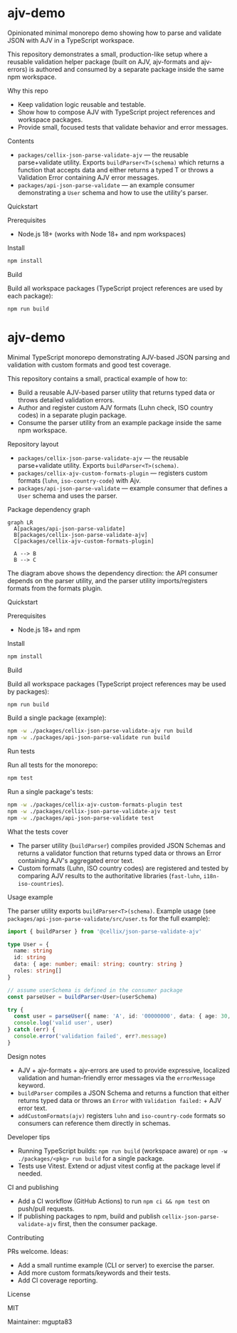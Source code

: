 # ajv-demo

Opinionated minimal monorepo demo showing how to parse and validate JSON with AJV in a TypeScript workspace.

This repository demonstrates a small, production-like setup where a reusable validation helper package (built on AJV, ajv-formats and ajv-errors) is authored and consumed by a separate package inside the same npm workspace.

Why this repo
- Keep validation logic reusable and testable.
- Show how to compose AJV with TypeScript project references and workspace packages.
- Provide small, focused tests that validate behavior and error messages.

Contents
- `packages/cellix-json-parse-validate-ajv` — the reusable parse+validate utility. Exports `buildParser<T>(schema)` which returns a function that accepts data and either returns a typed T or throws a Validation Error containing AJV error messages.
- `packages/api-json-parse-validate` — an example consumer demonstrating a `User` schema and how to use the utility's parser.

Quickstart

Prerequisites
- Node.js 18+ (works with Node 18+ and npm workspaces)

Install

```bash
npm install
```

Build

Build all workspace packages (TypeScript project references are used by each package):

```bash
npm run build
```
# ajv-demo

Minimal TypeScript monorepo demonstrating AJV-based JSON parsing and validation with custom formats and good test coverage.

This repository contains a small, practical example of how to:

- Build a reusable AJV-based parser utility that returns typed data or throws detailed validation errors.
- Author and register custom AJV formats (Luhn check, ISO country codes) in a separate plugin package.
- Consume the parser utility from an example package inside the same npm workspace.

Repository layout

- `packages/cellix-json-parse-validate-ajv` — the reusable parse+validate utility. Exports `buildParser<T>(schema)`.
- `packages/cellix-ajv-custom-formats-plugin` — registers custom formats (`luhn`, `iso-country-code`) with Ajv.
- `packages/api-json-parse-validate` — example consumer that defines a `User` schema and uses the parser.

Package dependency graph

```mermaid
graph LR
  A[packages/api-json-parse-validate]
  B[packages/cellix-json-parse-validate-ajv]
  C[packages/cellix-ajv-custom-formats-plugin]

  A --> B
  B --> C
```

The diagram above shows the dependency direction: the API consumer depends on the parser utility, and the parser utility imports/registers formats from the formats plugin.

Quickstart

Prerequisites

- Node.js 18+ and npm

Install

```bash
npm install
```

Build

Build all workspace packages (TypeScript project references may be used by packages):

```bash
npm run build
```

Build a single package (example):

```bash
npm -w ./packages/cellix-json-parse-validate-ajv run build
npm -w ./packages/api-json-parse-validate run build
```

Run tests

Run all tests for the monorepo:

```bash
npm test
```

Run a single package's tests:

```bash
npm -w ./packages/cellix-ajv-custom-formats-plugin test
npm -w ./packages/cellix-json-parse-validate-ajv test
npm -w ./packages/api-json-parse-validate test
```

What the tests cover

- The parser utility (`buildParser`) compiles provided JSON Schemas and returns a validator function that returns typed data or throws an Error containing AJV's aggregated error text.
- Custom formats (Luhn, ISO country codes) are registered and tested by comparing AJV results to the authoritative libraries (`fast-luhn`, `i18n-iso-countries`).

Usage example

The parser utility exports `buildParser<T>(schema)`. Example usage (see `packages/api-json-parse-validate/src/user.ts` for the full example):

```ts
import { buildParser } from '@cellix/json-parse-validate-ajv'

type User = {
  name: string
  id: string
  data: { age: number; email: string; country: string }
  roles: string[]
}

// assume userSchema is defined in the consumer package
const parseUser = buildParser<User>(userSchema)

try {
  const user = parseUser({ name: 'A', id: '00000000', data: { age: 30, email: 'a@b.com', country: 'USA' }, roles: ['admin'] })
  console.log('valid user', user)
} catch (err) {
  console.error('validation failed', err?.message)
}
```

Design notes

- AJV + ajv-formats + ajv-errors are used to provide expressive, localized validation and human-friendly error messages via the `errorMessage` keyword.
- `buildParser` compiles a JSON Schema and returns a function that either returns typed data or throws an `Error` with `Validation failed:` + AJV error text.
- `addCustomFormats(ajv)` registers `luhn` and `iso-country-code` formats so consumers can reference them directly in schemas.

Developer tips

- Running TypeScript builds: `npm run build` (workspace aware) or `npm -w ./packages/<pkg> run build` for a single package.
- Tests use Vitest. Extend or adjust vitest config at the package level if needed.

CI and publishing

- Add a CI workflow (GitHub Actions) to run `npm ci && npm test` on push/pull requests.
- If publishing packages to npm, build and publish `cellix-json-parse-validate-ajv` first, then the consumer package.

Contributing

PRs welcome. Ideas:
- Add a small runtime example (CLI or server) to exercise the parser.
- Add more custom formats/keywords and their tests.
- Add CI coverage reporting.

License

MIT

Maintainer: mgupta83
